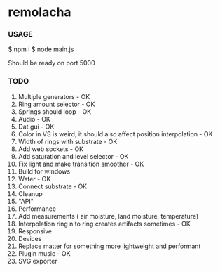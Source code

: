# remolacha

### USAGE

$ npm i
$ node main.js

Should be ready on port 5000

### TODO

1. Multiple generators - OK
2. Ring amount selector - OK
3. Springs should loop - OK
4. Audio - OK
5. Dat.gui - OK
6. Color in VS is weird, it should also affect position interpolation - OK
7. Width of rings with substrate - OK
8. Add web sockets - OK
9. Add saturation and level selector - OK
10. Fix light and make transition smoother - OK
11. Build for windows
12. Water - OK
13. Connect substrate - OK
14. Cleanup
15. "API"
16. Performance
17. Add measurements ( air moisture, land moisture, temperature)
18. Interpolation ring n to ring  creates artifacts sometimes - OK
19. Responsive
20. Devices
21. Replace matter for something more lightweight and performant
22. Plugin music - OK
23. SVG exporter